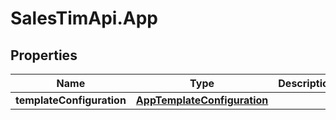 # SalesTimApi.App

## Properties

Name | Type | Description | Notes
------------ | ------------- | ------------- | -------------
**templateConfiguration** | [**AppTemplateConfiguration**](AppTemplateConfiguration.md) |  | [optional] 


